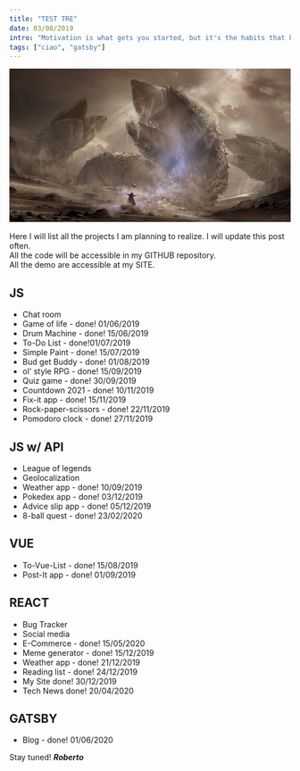 ```yaml
---
title: "TEST TRE"
date: 03/08/2019
intro: "Motivation is what gets you started, but it's the habits that keep you going. - Jim Rohn"
tags: ["ciao", "gatsby"]
---
```


![dune](../../images/dune.jpg)

Here I will list all the projects I am planning to realize. I will update this post often.  
All the code will be accessible in my GITHUB repository.  
All the demo are accessible at my SITE.

## JS
- Chat room 
- Game of life -  done! 01/06/2019
- Drum Machine -  done! 15/06/2019
- To-Do List -  done!01/07/2019
- Simple Paint -  done! 15/07/2019
- Bud get Buddy -  done! 01/08/2019
- ol' style RPG -  done! 15/09/2019
- Quiz game -  done! 30/09/2019
- Countdown 2021 -  done! 10/11/2019
- Fix-it app -  done!  15/11/2019
- Rock-paper-scissors - done! 22/11/2019
- Pomodoro clock -  done! 27/11/2019

## JS w/ API
- League of legends 
- Geolocalization 
- Weather app -  done! 10/09/2019
- Pokedex app - done! 03/12/2019
- Advice slip app - done! 05/12/2019
- 8-ball quest - done! 23/02/2020

## VUE
- To-Vue-List -  done! 15/08/2019
- Post-It app -  done! 01/09/2019

## REACT
- Bug Tracker
- Social media 
- E-Commerce - done! 15/05/2020
- Meme generator  - done! 15/12/2019
- Weather app -  done! 21/12/2019
- Reading list - done! 24/12/2019
- My Site done! 30/12/2019
- Tech News done! 20/04/2020

## GATSBY
- Blog - done! 01/06/2020

Stay tuned!
***Roberto***














